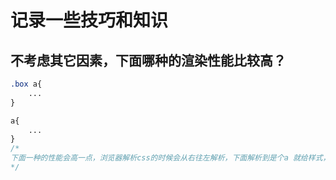# 记录一些技巧和知识

## 不考虑其它因素，下面哪种的渲染性能比较高？

```CSS
.box a{
    ...
}

a{
    ...
}
/*
下面一种的性能会高一点，浏览器解析css的时候会从右往左解析，下面解析到是个a 就给样式，上面解析到是个a 还要判断有没有 box类
*/
```

